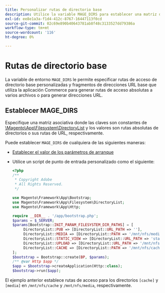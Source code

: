 ```yaml
---
title: Personalizar rutas de directorio base
description: Utilice la variable MAGE_DIRS para establecer una matriz de rutas absolutas.
exl-id: ee8e1a3a-f1d4-412c-8767-16447113f0cd
source-git-commit: 02c69e890b40643781ab8f48c3133527dd79386a
workflow-type: tm+mt
source-wordcount: '116'
ht-degree: 0%

---
```


# Rutas de directorio base

La variable de entorno `MAGE_DIRS` le permite especificar rutas de acceso de directorio base personalizadas y fragmentos de direcciones URL base que utiliza la aplicación Commerce para generar rutas de acceso absolutas a varios archivos o para generar direcciones URL.

## Establecer MAGE_DIRS

Especifique una matriz asociativa donde las claves son constantes de [\\Magento\\App\\Filesystem\\DirectoryList][directory-list] y los valores son rutas absolutas de directorios o sus rutas de URL, respectivamente.

Puede establecer `MAGE_DIRS` de cualquiera de las siguientes maneras:

- [Establecer el valor de los parámetros de arranque](../bootstrap/set-parameters.md)
- Utilice un script de punto de entrada personalizado como el siguiente:

  ```php
  <?php
  /**
   * Copyright Adobe
   * All Rights Reserved.
   */
  
  use Magento\Framework\App\Bootstrap;
  use Magento\Framework\App\Filesystem\DirectoryList;
  use Magento\Framework\App\Http;
  
  require __DIR__ . '/app/bootstrap.php';
  $params = $_SERVER;
  $params[Bootstrap::INIT_PARAM_FILESYSTEM_DIR_PATHS] = [
       DirectoryList::PUB => [DirectoryList::URL_PATH => ''],
       DirectoryList::MEDIA => [DirectoryList::PATH => '/mnt/nfs/media', DirectoryList::URL_PATH => ''],
       DirectoryList::STATIC_VIEW => [DirectoryList::URL_PATH => 'static'],
       DirectoryList::UPLOAD => [DirectoryList::URL_PATH => '/mnt/nfs/media/upload'],
       DirectoryList::CACHE => [DirectoryList::PATH => '/mnt/nfs/cache'],
  ];
  $bootstrap = Bootstrap::create(BP, $params);
  /** @var Http $app */
  $app = $bootstrap->createApplication(Http::class);
  $bootstrap->run($app);
  ```

El ejemplo anterior establece rutas de acceso para los directorios `[cache]` y `[media]` en `/mnt/nfs/cache` y `/mnt/nfs/media`, respectivamente.

<!-- link definitions -->

[directory-list]: https://github.com/magento/magento2/blob/2.4/lib/internal/Magento/Framework/App/Filesystem/DirectoryList.php
